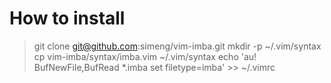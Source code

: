 # How to install

> git clone git@github.com:simeng/vim-imba.git
> mkdir -p ~/.vim/syntax
> cp vim-imba/syntax/imba.vim ~/.vim/syntax
> echo 'au! BufNewFile,BufRead *.imba set filetype=imba' >> ~/.vimrc
